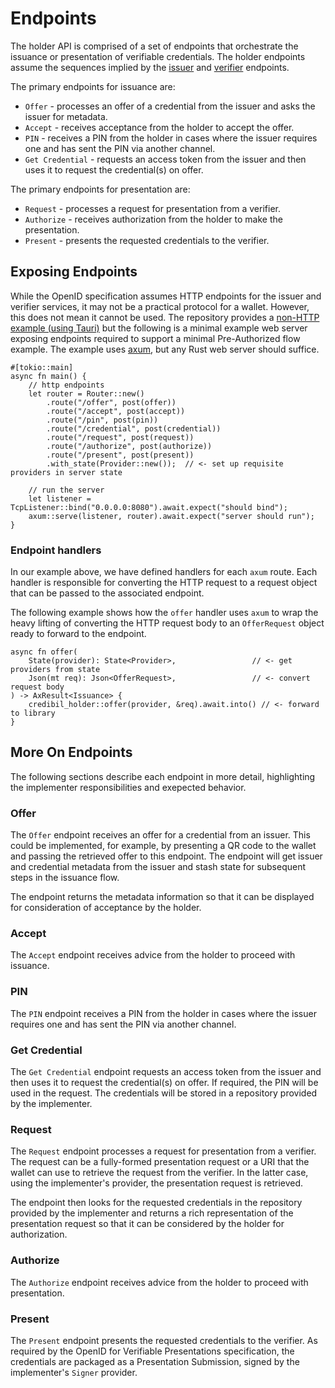 # Endpoints

The holder API is comprised of a set of endpoints that orchestrate the issuance or presentation of verifiable credentials. The holder endpoints assume the sequences implied by the [issuer](../issuer/endpoints.md) and [verifier](../verifier/endpoints.md) endpoints.

The primary endpoints for issuance are:

* `Offer` - processes an offer of a credential from the issuer and asks the issuer for metadata.
* `Accept` - receives acceptance from the holder to accept the offer.
* `PIN` - receives a PIN from the holder in cases where the issuer requires one and has sent the PIN via another channel.
* `Get Credential` - requests an access token from the issuer and then uses it to request the credential(s) on offer.

The primary endpoints for presentation are:

* `Request` - processes a request for presentation from a verifier.
* `Authorize` - receives authorization from the holder to make the presentation.
* `Present` - presents the requested credentials to the verifier.

## Exposing Endpoints

While the OpenID specification assumes HTTP endpoints for the issuer and verifier services, it may not be a practical protocol for a wallet. However, this does not mean it cannot be used. The repository provides a [non-HTTP example (using Tauri)](https://github.com/credibil/holder/tree/main/examples/tauri-wallet) but the following is a minimal example web server exposing endpoints required to support a minimal Pre-Authorized flow example. The example uses [axum](https://docs.rs/axum/latest/axum/), but any Rust web server should suffice.

```rust,ignore
#[tokio::main]
async fn main() {
    // http endpoints
    let router = Router::new()
        .route("/offer", post(offer))
        .route("/accept", post(accept))
        .route("/pin", post(pin))
        .route("/credential", post(credential))
        .route("/request", post(request))
        .route("/authorize", post(authorize))
        .route("/present", post(present))
        .with_state(Provider::new());  // <- set up requisite providers in server state

    // run the server
    let listener = TcpListener::bind("0.0.0.0:8080").await.expect("should bind");
    axum::serve(listener, router).await.expect("server should run");
}
```

### Endpoint handlers

In our example above, we have defined handlers for each `axum` route. Each handler is responsible for converting the HTTP request to a request object that can be passed to the associated endpoint.

The following example shows how the `offer` handler uses `axum` to wrap the heavy lifting of converting the HTTP request body to an `OfferRequest` object ready to forward to the endpoint.

```rust,ignore
async fn offer(
    State(provider): State<Provider>,                 // <- get providers from state
    Json(mt req): Json<OfferRequest>,                 // <- convert request body
) -> AxResult<Issuance> {
    credibil_holder::offer(provider, &req).await.into() // <- forward to library
}
```

## More On Endpoints

The following sections describe each endpoint in more detail, highlighting the implementer responsibilities and exepected behavior.

### Offer

The `Offer` endpoint receives an offer for a credential from an issuer. This could be implemented, for example, by presenting a QR code to the wallet and passing the retrieved offer to this endpoint. The endpoint will get issuer and credential metadata from the issuer and stash state for subsequent steps in the issuance flow.

The endpoint returns the metadata information so that it can be displayed for consideration of acceptance by the holder.

### Accept

The `Accept` endpoint receives advice from the holder to proceed with issuance.

### PIN

The `PIN` endpoint receives a PIN from the holder in cases where the issuer requires one and has sent the PIN via another channel.

### Get Credential

The `Get Credential` endpoint requests an access token from the issuer and then uses it to request the credential(s) on offer. If required, the PIN will be used in the request. The credentials will be stored in a repository provided by the implementer.

### Request

The `Request` endpoint processes a request for presentation from a verifier. The request can be a fully-formed presentation request or a URI that the wallet can use to retrieve the request from the verifier. In the latter case, using the implementer's provider, the presentation request is retrieved.

The endpoint then looks for the requested credentials in the repository provided by the implementer and returns a rich representation of the presentation request so that it can be considered by the holder for authorization.

### Authorize

The `Authorize` endpoint receives advice from the holder to proceed with presentation.

### Present

The `Present` endpoint presents the requested credentials to the verifier. As required by the OpenID for Verifiable Presentations specification, the credentials are packaged as a Presentation Submission, signed by the implementer's `Signer` provider.
